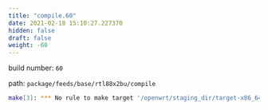 ```yaml
---
title: "compile.60"
date: 2021-02-18 15:10:27.227370
hidden: false
draft: false
weight: -60
---
```


build number: `60`

path: `package/feeds/base/rtl88x2bu/compile`


``` bash
make[3]: *** No rule to make target '/openwrt/staging_dir/target-x86_64_musl/usr/include/mac80211-backport/backport/autoconf.h', needed by '/openwrt/build_dir/target-x86_64_musl/linux-x86_64/rtl88x2bu-2020-07-21-a2abcaf5/.configured_68b329da9893e34099c7d8ad5cb9c940'.  Stop.
```
